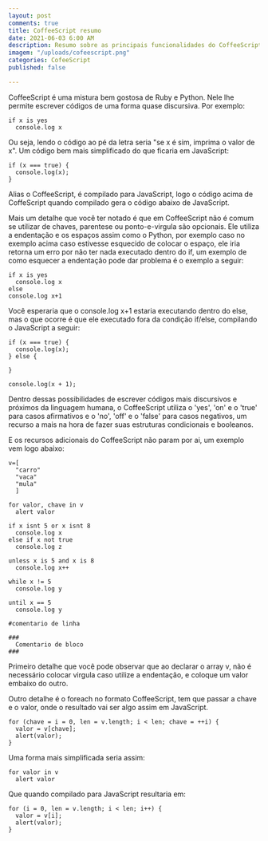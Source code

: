 ```yaml
---
layout: post
comments: true
title: CoffeeScript resumo
date: 2021-06-03 6:00 AM
description: Resumo sobre as principais funcionalidades do CoffeeScript
imagem: "/uploads/cofeescript.png"
categories: CofeeScript
published: false

---
```

CoffeeScript é uma mistura bem gostosa de Ruby e Python. Nele lhe permite escrever códigos de uma forma quase discursiva. Por exemplo:

    if x is yes
      console.log x

Ou seja, lendo o código ao pé da letra seria "se x é sim, imprima o valor de x". Um código bem mais simplificado do que ficaria em JavaScript:

    if (x === true) {
      console.log(x);
    }

Alias o CoffeeScript, é compilado para JavaScript, logo o código acima de CoffeScript quando compilado gera o código abaixo de JavaScript.

Mais um detalhe que você ter notado é que em CoffeeScript não é comum se utilizar de chaves, parentese ou ponto-e-virgula são opcionais. Ele utiliza a endentação e os espaços assim como o Python, por exemplo caso no exemplo acima caso estivesse esquecido de colocar o espaço, ele iria retorna um erro por não ter nada executado dentro do if, um exemplo de como esquecer a endentação pode dar problema é o exemplo a seguir:

    if x is yes 
      console.log x
    else
    console.log x+1

Você esperaria que o console.log x+1 estaria executando dentro do else, mas o que ocorre é que ele executado fora da condição if/else, compilando o JavaScript a seguir:

    if (x === true) {
      console.log(x);
    } else {
    
    }
    
    console.log(x + 1);

Dentro dessas possibilidades de escrever códigos mais discursivos e próximos da linguagem humana, o CoffeeScript utiliza o 'yes', 'on' e o 'true' para casos afirmativos e o 'no', 'off' e o 'false' para casos negativos, um recurso a mais na hora de  fazer suas estruturas condicionais e booleanos.

E os recursos adicionais do CoffeeScript não param por ai, um exemplo vem logo abaixo:

    v=[
      "carro"
      "vaca"
      "mula"
      ]
    
    for valor, chave in v
      alert valor
    
    if x isnt 5 or x isnt 8
      console.log x
    else if x not true
      console.log z
    
    unless x is 5 and x is 8
      console.log x++
      
    while x != 5
      console.log y
    
    until x == 5
      console.log y
      
    #comentario de linha
    
    ###
      Comentario de bloco
    ###

Primeiro detalhe que você pode observar que ao declarar o array v, não é necessário colocar virgula caso utilize a endentação, e coloque um valor embaixo do outro.

Outro detalhe é o foreach no formato CoffeeScript, tem que passar a chave e o valor, onde o resultado vai ser algo assim em JavaScript.

    for (chave = i = 0, len = v.length; i < len; chave = ++i) {
      valor = v[chave];
      alert(valor);
    }

Uma forma mais simplificada seria assim:

    for valor in v
      alert valor

Que quando compilado para JavaScript resultaria em:

    for (i = 0, len = v.length; i < len; i++) {
      valor = v[i];
      alert(valor);
    }